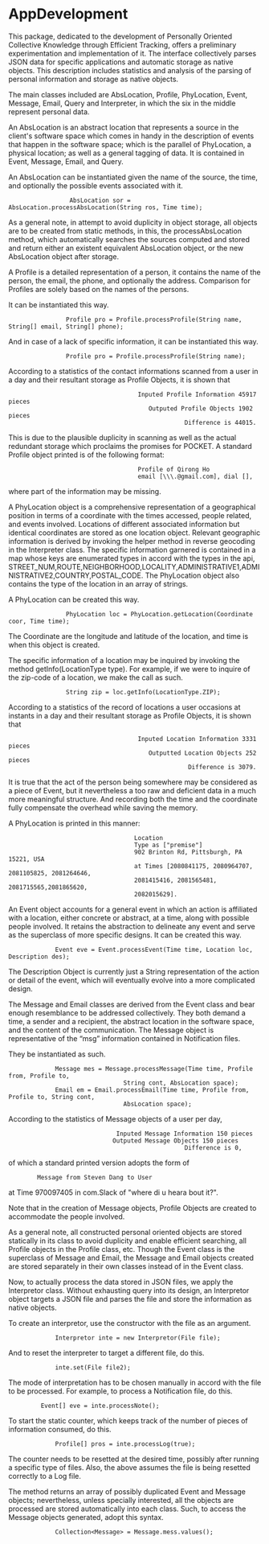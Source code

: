 # AppDevelopment

This package, dedicated to the development of Personally Oriented Collective Knowledge through Efficient Tracking, offers a preliminary experimentation and implementation of it. The interface collectively parses JSON data for specific applications and automatic storage as native objects. This description includes statistics and analysis of the parsing of personal information and storage as native objects. 
 
The main classes included are AbsLocation, Profile, PhyLocation, Event, Message, Email, Query and Interpreter, in which the six in the middle represent personal data. 

An AbsLocation is an abstract location that represents a source in the client's software space which comes in handy in the description of events that happen in the software space; which is the parallel of PhyLocation, a physical location; as well as a general tagging of data. It is contained in Event, Message, Email, and Query.

An AbsLocation can be instantiated given the name of the source, the time, and optionally the possible events associated with it. 

                     AbsLocation sor = AbsLocation.processAbsLocation(String ros, Time time);

 As a general note, in attempt to avoid duplicity in object storage, all objects are to be created from static methods, in this, the processAbsLocation method, which automatically searches the sources computed and stored and return either an existent equivalent AbsLocation object, or the new AbsLocation object after storage.
 
A Profile is a detailed representation of a person, it contains the name of the person, the email, the phone, and optionally the address. Comparison for Profiles are solely based on the names of the persons. 

It can be instantiated this way.

                    Profile pro = Profile.processProfile(String name, String[] email, String[] phone);

And in case of a lack of specific information, it can be instantiated this way.

                    Profile pro = Profile.processProfile(String name);

According to a statistics of the contact informations scanned from a user in a day and their resultant storage as Profile Objects, it is shown that 

                                        Inputed Profile Information 45917 pieces
                                           Outputed Profile Objects 1902 pieces
                                                     Difference is 44015.

This is due to the plausible duplicity in scanning as well as the actual redundant storage which proclaims the promises for POCKET. A standard Profile object printed is of the following format:

                                        Profile of Qirong Ho
                                        email [\\\.@gmail.com], dial [],
where part of the information may be missing.
 
A PhyLocation object is a comprehensive representation of a geographical position in terms of a coordinate with the times accessed, people related, and events involved. Locations of different associated information but identical coordinates are stored as one location object. Relevant geographic information is derived by invoking the helper method in reverse geocoding in the Interpreter class. The specific information garnered is contained in a map whose keys are enumerated types in accord with the types in the api, STREET_NUM,ROUTE,NEIGHBORHOOD,LOCALITY,ADMINISTRATIVE1,ADMINISTRATIVE2,COUNTRY,POSTAL_CODE. The PhyLocation object also contains the type of the location in an array of strings.

A PhyLocation can be created this way.

                    PhyLocation loc = PhyLocation.getLocation(Coordinate coor, Time time);

The Coordinate are the longitude and latitude of the location, and time is when this object is created. 

The specific information of a location may be inquired by invoking the method getInfo(LocationType type). For example, if we were to inquire of the zip-code of a location, we make the call as such.

                    String zip = loc.getInfo(LocationType.ZIP);

According to a statistics of the record of locations a user occasions at instants in a day and their resultant storage as Profile Objects, it is shown that

                                        Inputed Location Information 3331 pieces
                                           Outputted Location Objects 252 pieces
                                                      Difference is 3079.

It is true that the act of the person being somewhere may be considered as a piece of Event, but it nevertheless a too raw and deficient data in a much more meaningful structure. And recording both the time and the coordinate fully compensate the overhead while saving the memory.
 
A PhyLocation is printed in this manner:

                                       Location
                                       Type as ["premise"]
                                       902 Brinton Rd, Pittsburgh, PA 15221, USA
                                       at Times [2080841175, 2080964707, 2081105825, 2081264646,
                                       2081415416, 2081565481, 2081715565,2081865620,     
                                       2082015629].  

An Event object accounts for a general event in which an action is affiliated with a location, either concrete or abstract, at a time, along with possible people involved. It retains the abstraction to delineate any event and serve as the superclass of more specific designs. It can be created this way.
	
                 Event eve = Event.processEvent(Time time, Location loc, Description des);

The Description Object is currently just a String representation of the action or detail of the event, which will eventually evolve into a more complicated design. 

The Message and Email classes are derived from the Event class and bear enough resemblance to be addressed collectively. They both demand a time, a sender and a recipient, the abstract location in the software space, and the content of the communication. The Message object is representative of the “msg” information contained in Notification files. 

They be instantiated as such. 

                 Message mes = Message.processMessage(Time time, Profile from, Profile to, 
	                                String cont, AbsLocation space);
                 Email em = Email.processEmail(Time time, Profile from, Profile to, String cont,
                                    AbsLocation space);

According to the statistics of Message objects of a user per day,

                                  Inputed Message Information 150 pieces
                                 Outputed Message Objects 150 pieces
                                                     Difference is 0,
of which a standard printed version adopts the form of

			Message from Steven Dang to User
at Time 970097405
in com.Slack
of "where di u heara bout it?".

Note that in the creation of Message objects, Profile Objects are created to accommodate the people involved.

As a general note, all constructed personal oriented objects are stored statically in its class to avoid duplicity and enable efficient searching, all Profile objects in the Profile class, etc. Though the Event class is the superclass of Message and Email, the Message and Email objects created are stored separately in their own classes instead of in the Event class. 

Now, to actually process the data stored in JSON files, we apply the Interpretor class. Without exhausting query into its design, an Interpretor object targets a JSON file and parses the file and store the information as native objects. 

To create an interpretor, use the constructor with the file as an argument. 

                 Interpretor inte = new Interpretor(File file);

And to reset the interpreter to target a different file, do this.

                 inte.set(File file2);
	
The mode of interpretation has to be chosen manually in accord with the file to be processed. For example, to process a Notification file, do this.
	
	         Event[] eve = inte.processNote();
	
To start the static counter, which keeps track of the number of pieces of information consumed, do this.

                 Profile[] pros = inte.processLog(true);

The counter needs to be resetted at the desired time, possibly after running a specific type of files. Also, the above assumes the file is being resetted correctly to a Log file. 

The method returns an array of possibly duplicated Event and Message objects; nevertheless, unless specially interested, all the objects are processed are stored automatically into each class. Such, to access the Message objects generated, adopt this syntax.
     
                 Collection<Message> = Message.mess.values();


	
